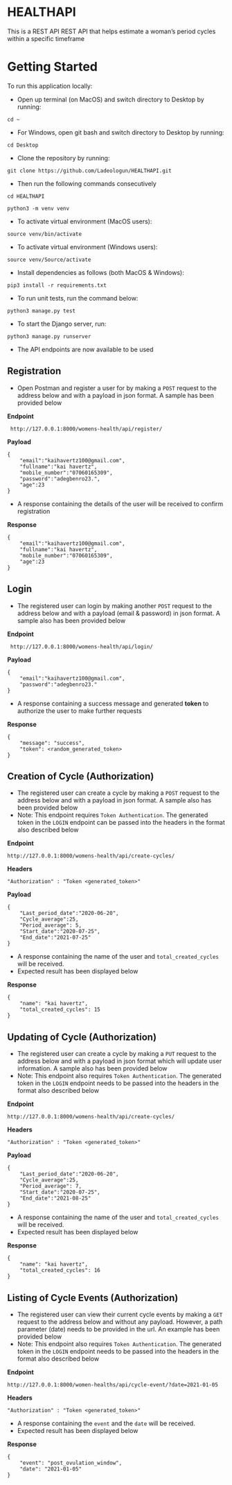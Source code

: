 # HEALTHAPI
This is a REST API REST API that helps estimate a woman’s period cycles within a specific timeframe
# Getting Started
To run this application locally:
- Open up terminal (on MacOS) and switch directory to Desktop by running:
```
cd ~
```
- For Windows, open git bash and switch directory to Desktop by running:
```
cd Desktop
```
- Clone the repository by running:
```
git clone https://github.com/Ladeologun/HEALTHAPI.git
```
- Then run the following commands consecutively
```
cd HEALTHAPI 
```
```
python3 -m venv venv
```
- To activate virtual environment (MacOS users): 
```
source venv/bin/activate
```
- To activate virtual environment (Windows users):
```
source venv/Source/activate
```
- Install dependencies as follows (both MacOS & Windows):
```
pip3 install -r requirements.txt
```
- To run unit tests, run the command below:
```
python3 manage.py test
```
- To start the Django server, run:
```
python3 manage.py runserver
```
- The API endpoints are now available to be used
## Registration
- Open Postman and register a user for by making a `POST` request to the address below and with a payload in json format. A sample has been provided below

**Endpoint**

```
 http://127.0.0.1:8000/womens-health/api/register/
```
**Payload**

```
{
    "email":"kaihavertz100@gmail.com",
    "fullname":"kai havertz",
    "mobile_number":"07060165309",
    "password":"adegbenro23.",
    "age":23
}
```
- A response containing the details of the user will be received to confirm registration 

**Response**
```
{
    "email":"kaihavertz100@gmail.com",
    "fullname":"kai havertz",
    "mobile_number":"07060165309",
    "age":23
}
```
## Login

- The registered user can login by making another `POST` request to the address below and with a payload (email & password) in json format. A sample also has been provided below

**Endpoint**
```
 http://127.0.0.1:8000/womens-health/api/login/
```
**Payload**
```
{
    "email":"kaihavertz100@gmail.com",
    "password":"adegbenro23."
}
```
- A response containing a success message and generated **token** to authorize the user to make further requests

**Response**
```
{
    "message": "success",
    "token": <random_generated_token>
}
```

## Creation of Cycle (Authorization)
- The registered user can create a cycle by making a `POST` request to the address below and with a payload in json format. A sample also has been provided below
- Note: This endpoint requires `Token Authentication`. The generated token in the `LOGIN` endpoint can be passed into the headers in the format also described below

**Endpoint**
```
http://127.0.0.1:8000/womens-health/api/create-cycles/
```
**Headers**
```
"Authorization" : "Token <generated_token>"
```
**Payload**
```
{
    "Last_period_date":"2020-06-20",
    "Cycle_average":25,
    "Period_average": 5,
    "Start_date":"2020-07-25",
    "End_date":"2021-07-25"
}
```
- A response containing the name of the user and `total_created_cycles` will be received.
- Expected result has been displayed below

**Response**
```
{
    "name": "kai havertz",
    "total_created_cycles": 15
}
```
## Updating of Cycle (Authorization)
- The registered user can create a cycle by making a `PUT` request to the address below and with a payload in json format which will update user information. A sample also has been provided below
- Note: This endpoint also requires `Token Authentication`. The generated token in the `LOGIN` endpoint needs to be passed into the headers in the format also described below

**Endpoint**
```
http://127.0.0.1:8000/womens-health/api/create-cycles/
```
**Headers**
```
"Authorization" : "Token <generated_token>"
```
**Payload**
```
{
    "Last_period_date":"2020-06-20",
    "Cycle_average":25,
    "Period_average": 7,
    "Start_date":"2020-07-25",
    "End_date":"2021-08-25"
}
```
- A response containing the name of the user and `total_created_cycles` will be received.
- Expected result has been displayed below

**Response**
```
{
    "name": "kai havertz",
    "total_created_cycles": 16
}
```
## Listing of Cycle Events (Authorization)
- The registered user can view their current cycle events by making a `GET` request to the address below and without any payload. However, a path parameter (date) needs to be provided in the url. An example has been provided below
- Note: This endpoint also requires `Token Authentication`. The generated token in the `LOGIN` endpoint needs to be passed into the headers in the format also described below

**Endpoint**
```
http://127.0.0.1:8000/women-healths/api/cycle-event/?date=2021-01-05
```
**Headers**
```
"Authorization" : "Token <generated_token>"
```
- A response containing the `event` and the `date` will be received.
- Expected result has been displayed below

**Response**
```
{
    "event": "post_ovulation_window",
    "date": "2021-01-05"
}
```
